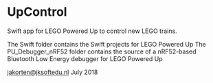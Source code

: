 # UpControl
Swift app for LEGO Powered Up to control new LEGO trains.

The Swift folder contains the Swift projects for LEGO Powered Up
The PU_Debugger_nRF52 folder contains the source of a nRF52-based Bluetooth Low Energy debugger for LEGO Powered Up

jakorten@jksoftedu.nl
July 2018
